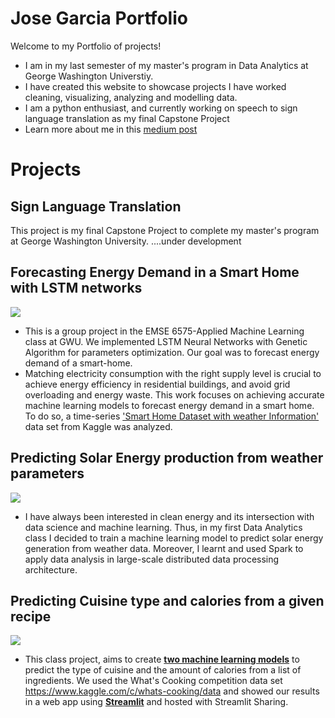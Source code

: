 # Jose Garcia Portfolio

Welcome to my Portfolio of projects! 
- I am in my last semester of my master's program in Data Analytics at George Washington Universtiy.
- I have created this website to showcase projects I have worked cleaning, visualizing, analyzing and modelling data.
- I am a python enthusiast, and currently working on speech to sign language translation as my final Capstone Project
- Learn more about me in this [medium post](https://medium.com/@garciaguerra.jl/my-journey-from-petroleum-engineering-to-data-science-a7f05919d406)

# Projects

## Sign Language Translation 

This project is my final Capstone Project to complete my master's program at George Washington University.
....under development

## Forecasting Energy Demand in a Smart Home with LSTM networks
![](https://github.com/jgarcia2411/projectsportofolio/blob/main/images/timestamp.png)
- This is a group project in the EMSE 6575-Applied Machine Learning class at GWU. We implemented LSTM Neural Networks with Genetic Algorithm for parameters optimization. Our goal was to forecast energy demand of a smart-home.
- Matching electricity consumption with the right supply level is crucial to achieve energy efficiency in residential buildings, and avoid grid overloading and energy waste. This work focuses on achieving accurate machine learning models to forecast energy demand in a smart home. 
To do so, a time-series ['Smart Home Dataset with weather Information'](https://www.kaggle.com/taranvee/smart-home-dataset-with-weather-information) data set from Kaggle was analyzed. 


## Predicting Solar Energy production from weather parameters
![](https://github.com/jgarcia2411/projectsportofolio/blob/main/images/featureimportance.png)
- I have always been interested in clean energy and its intersection with data science and machine learning. Thus, in my first Data Analytics class I decided to train a  machine learning model to predict solar energy generation from weather data. Moreover, I learnt and used Spark to apply data analysis in large-scale distributed data processing architecture.


## Predicting Cuisine type and calories from a given recipe
![](https://github.com/jgarcia2411/projectsportofolio/blob/main/images/streamlitapp.png)
- This class project, aims to create [**two machine learning models**](https://nbviewer.org/github/msalceda/msalceda.github.io/blob/master/assets/emse6574_assignments/EMSE_6574_Final_Project.ipynb) to predict the type of cuisine and the amount of calories from a list of ingredients. We used the What's Cooking competition data set <https://www.kaggle.com/c/whats-cooking/data> and showed our results in a web app using [**Streamlit**](https://share.streamlit.io/msalceda/emse-6574-final-project/main/final_project_app.py) and hosted with Streamlit Sharing.
